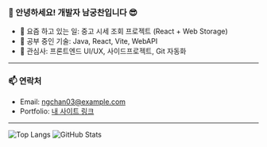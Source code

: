 ### 👋 안녕하세요! 개발자 남궁찬입니다 😎

- 🔭 요즘 하고 있는 일: 중고 시세 조회 프로젝트 (React + Web Storage)
- 🌱 공부 중인 기술: Java, React, Vite, WebAPI
- 🧠 관심사: 프론트엔드 UI/UX, 사이드프로젝트, Git 자동화

---

### 📫 연락처
- Email: ngchan03@example.com
- Portfolio: [내 사이트 링크](https://example.com)

---

![Top Langs](https://github-readme-stats.vercel.app/api/top-langs/?username=ngchan03&layout=compact)
![GitHub Stats](https://github-readme-stats.vercel.app/api?username=ngchan03&show_icons=true)
